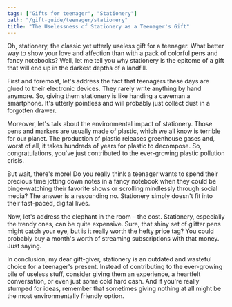 ```yaml
---
tags: ["Gifts for teenager", "Stationery"]
path: "/gift-guide/teenager/stationery"
title: "The Uselessness of Stationery as a Teenager's Gift"
---
```


Oh, stationery, the classic yet utterly useless gift for a teenager. What better way to show your love and affection than with a pack of colorful pens and fancy notebooks? Well, let me tell you why stationery is the epitome of a gift that will end up in the darkest depths of a landfill.

First and foremost, let's address the fact that teenagers these days are glued to their electronic devices. They rarely write anything by hand anymore. So, giving them stationery is like handing a caveman a smartphone. It's utterly pointless and will probably just collect dust in a forgotten drawer.

Moreover, let's talk about the environmental impact of stationery. Those pens and markers are usually made of plastic, which we all know is terrible for our planet. The production of plastic releases greenhouse gases and, worst of all, it takes hundreds of years for plastic to decompose. So, congratulations, you've just contributed to the ever-growing plastic pollution crisis.

But wait, there's more! Do you really think a teenager wants to spend their precious time jotting down notes in a fancy notebook when they could be binge-watching their favorite shows or scrolling mindlessly through social media? The answer is a resounding no. Stationery simply doesn't fit into their fast-paced, digital lives.

Now, let's address the elephant in the room – the cost. Stationery, especially the trendy ones, can be quite expensive. Sure, that shiny set of glitter pens might catch your eye, but is it really worth the hefty price tag? You could probably buy a month's worth of streaming subscriptions with that money. Just saying.

In conclusion, my dear gift-giver, stationery is an outdated and wasteful choice for a teenager's present. Instead of contributing to the ever-growing pile of useless stuff, consider giving them an experience, a heartfelt conversation, or even just some cold hard cash. And if you're really stumped for ideas, remember that sometimes giving nothing at all might be the most environmentally friendly option.